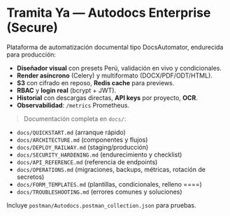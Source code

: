 # Tramita Ya — Autodocs Enterprise (Secure)

Plataforma de automatización documental tipo DocsAutomator, endurecida para producción:
- **Diseñador visual** con presets Perú, validación en vivo y condicionales.
- **Render asíncrono** (Celery) y multiformato (DOCX/PDF/ODT/HTML).
- **S3** con cifrado en reposo, **Redis cache** para previews.
- **RBAC** y **login real** (bcrypt + JWT).
- **Historial** con descargas directas, **API keys** por proyecto, **OCR**.
- **Observabilidad**: `/metrics` Prometheus.

> Documentación completa en `docs/`:

- `docs/QUICKSTART.md` (arranque rápido)
- `docs/ARCHITECTURE.md` (componentes y flujos)
- `docs/DEPLOY_RAILWAY.md` (staging/producción)
- `docs/SECURITY_HARDENING.md` (endurecimiento y checklist)
- `docs/API_REFERENCE.md` (referencia de endpoints)
- `docs/OPERATIONS.md` (migraciones, backups, métricas, rotación de secretos)
- `docs/FORM_TEMPLATES.md` (plantillas, condicionales, relleno ====)
- `docs/TROUBLESHOOTING.md` (errores comunes y soluciones)

Incluye `postman/Autodocs.postman_collection.json` para pruebas.

